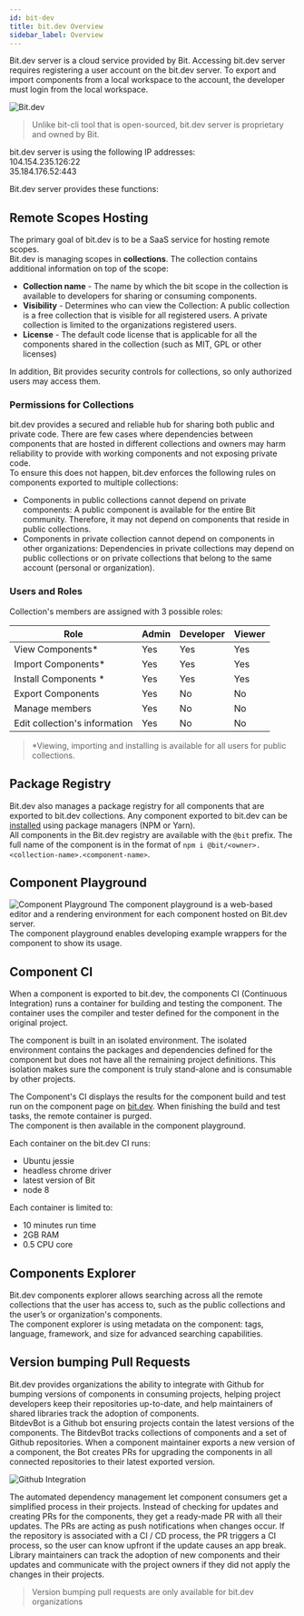 ```yaml
---
id: bit-dev
title: bit.dev Overview
sidebar_label: Overview
---
```


Bit.dev server is a cloud service provided by Bit. Accessing bit.dev server requires registering a user account on the bit.dev server. To export and import components from a local workspace to the account, the developer must login from the local workspace.  

![Bit.dev](https://storage.googleapis.com/static.bit.dev/docs/images/bit.dev.png)

> Unlike bit-cli tool that is open-sourced, bit.dev server is proprietary and owned by Bit.

bit.dev server is using the following IP addresses:  
104.154.235.126:22  
35.184.176.52:443  

Bit.dev server provides these functions:  

## Remote Scopes Hosting

The primary goal of bit.dev is to be a SaaS service for hosting remote scopes.  
Bit.dev is managing scopes in **collections**. The collection contains additional information on top of the scope:  

- **Collection name** - The name by which the bit scope in the collection is available to developers for sharing or consuming components.  
- **Visibility** - Determines who can view the Collection: A public collection is a free collection that is visible for all registered users. A private collection is limited to the organizations registered users.  
- **License** - The default code license that is applicable for all the components shared in the collection (such as MIT, GPL or other licenses)  

In addition, Bit provides security controls for collections, so only authorized users may access them.  

### Permissions for Collections

bit.dev provides a secured and reliable hub for sharing both public and private code. There are few cases where dependencies between components that are hosted in different collections and owners may harm reliability to provide with working components and not exposing private code.  
To ensure this does not happen, bit.dev enforces the following rules on components exported to multiple collections:

- Components in public collections cannot depend on private components: A public component is available for the entire Bit community. Therefore, it may not depend on components that reside in public collections.  
- Components in private collection cannot depend on components in other organizations: Dependencies in private collections may depend on public collections or on private collections that belong to the same account (personal or organization).  

### Users and Roles

Collection's members are assigned with 3 possible roles:  

| Role | Admin | Developer | Viewer |
|---|---|---|---|
| View Components* | Yes | Yes | Yes |
| Import Components* | Yes | Yes | Yes |
| Install Components * | Yes| Yes | Yes |
| Export Components | Yes| No | No |
| Manage members | Yes | No | No |
| Edit collection's information | Yes | No | No |

> *Viewing, importing and installing is available for all users for public collections.  

## Package Registry

Bit.dev also manages a package registry for all components that are exported to bit.dev collections. Any component exported to bit.dev can be [installed](/docs/installing-components) using package managers (NPM or Yarn).  
All components in the Bit.dev registry are available with the `@bit` prefix. The full name of the component is in the format of `npm i @bit/<owner>.<collection-name>.<component-name>`.  

## Component Playground

![Component Playground](https://storage.googleapis.com/static.bit.dev/docs/images/playground.png)
The component playground is a web-based editor and a rendering environment for each component hosted on Bit.dev server.  
The component playground enables developing example wrappers for the component to show its usage.

## Component CI

When a component is exported to bit.dev, the components CI (Continuous Integration) runs a container for building and testing the component. The container uses the compiler and tester defined for the component in the original project.  

The component is built in an isolated environment. The isolated environment contains the packages and dependencies defined for the component but does not have all the remaining project definitions. This isolation makes sure the component is truly stand-alone and is consumable by other projects.  

The Component's CI displays the results for the component build and test run on the component page on [bit.dev](https://bit.dev). When finishing the build and test tasks, the remote container is purged.  
The component is then available in the component playground.

Each container on the bit.dev CI runs:  

- Ubuntu jessie
- headless chrome driver
- latest version of Bit
- node 8

Each container is limited to:  

- 10 minutes run time
- 2GB RAM
- 0.5 CPU core

## Components Explorer

Bit.dev components explorer allows searching across all the remote collections that the user has access to,  such as the public collections and the user’s or organization's components.  
The component explorer is using metadata on the component:  tags, language, framework, and size for advanced searching capabilities.  

## Version bumping Pull Requests

Bit.dev provides organizations the ability to integrate with Github for bumping versions of components in consuming projects, helping project developers keep their repositories up-to-date, and help maintainers of shared libraries track the adoption of components.  
BitdevBot is a Github bot ensuring projects contain the latest versions of the components. The BitdevBot tracks collections of components and a set of Github repositories. When a component maintainer exports a new version of a component, the Bot creates PRs for upgrading the components in all connected repositories to their latest exported version.  

![Github Integration](https://storage.googleapis.com/static.bit.dev/docs/images/github-integration.png)

The automated dependency management let component consumers get a simplified process in their projects. Instead of checking for updates and creating PRs for the components, they get a ready-made PR with all their updates. The PRs are acting as push notifications when changes occur. If the repository is associated with a CI / CD process, the PR triggers a CI process, so the user can know upfront if the update causes an app break.  
Library maintainers can track the adoption of new components and their updates and communicate with the project owners if they did not apply the changes in their projects.  

> Version bumping pull requests are only available for bit.dev organizations
